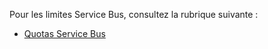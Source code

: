 Pour les limites Service Bus, consultez la rubrique suivante :

-   [Quotas Service Bus][Quotas Service Bus]

  [Quotas Service Bus]: http://msdn.microsoft.com/fr-fr/library/azure/ee732538.aspx
